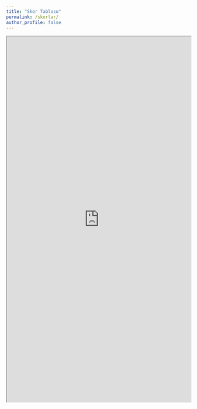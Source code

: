 ```yaml
---
title: "Skor Tablosu"
permalink: /skorlar/
author_profile: false
---
```


<iframe width=100% height="1000px" src="https://docs.google.com/spreadsheets/d/e/2PACX-1vS_AnAn08Vws0oZ6XxzVdVjQV1XcGZ57iI76YJBm-gYx0FaBBgeJOUbHgH8OP_eJvxytC6cGsU_o0t7/pubhtml?gid=1366854077&amp;single=true&amp;widget=true&amp;headers=false"></iframe>
